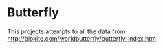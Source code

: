 # Butterfly

This projects attempts to all the data from http://biokite.com/worldbutterfly/butterfly-index.htm